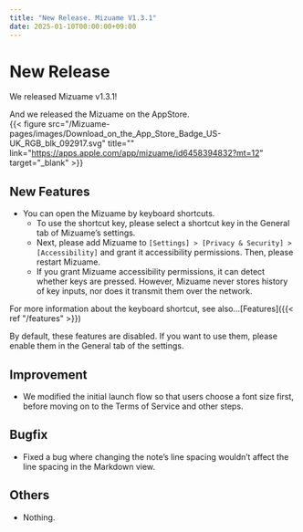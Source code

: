 ```yaml
---
title: "New Release. Mizuame V1.3.1"
date: 2025-01-10T00:00:00+09:00
---
```


# New Release
We released Mizuame v1.3.1!  

And we released the Mizuame on the AppStore.  
{{< figure src="/Mizuame-pages/images/Download_on_the_App_Store_Badge_US-UK_RGB_blk_092917.svg" title="" link="https://apps.apple.com/app/mizuame/id6458394832?mt=12" target="_blank" >}}

## New Features
- You can open the Mizuame by keyboard shortcuts.
  - To use the shortcut key, please select a shortcut key in the General tab of Mizuame’s settings.
  - Next, please add Mizuame to `[Settings] > [Privacy & Security] > [Accessibility]` and grant it accessibility permissions. Then, please restart Mizuame.
  - If you grant Mizuame accessibility permissions, it can detect whether keys are pressed. However, Mizuame never stores history of key inputs, nor does it transmit them over the network.

For more information about the keyboard shortcut, see also...[Features]({{< ref "/features" >}})

By default, these features are disabled. If you want to use them, please enable them in the General tab of the settings.

## Improvement
- We modified the initial launch flow so that users choose a font size first, before moving on to the Terms of Service and other steps.

## Bugfix
- Fixed a bug where changing the note’s line spacing wouldn’t affect the line spacing in the Markdown view.

## Others
- Nothing.
